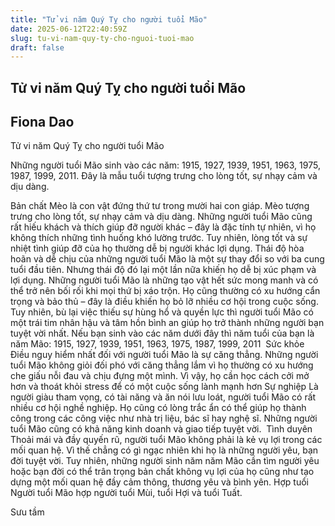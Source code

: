 ```yaml
---
title: "Tử vi năm Quý Tỵ cho người tuổi Mão"
date: 2025-06-12T22:40:59Z
slug: tu-vi-nam-quy-ty-cho-nguoi-tuoi-mao
draft: false
---
```


## Tử vi năm Quý Tỵ cho người tuổi Mão

## Fiona Dao

Tử vi năm Quý Tỵ cho người tuổi Mão​

 
Những người tuổi Mão sinh vào các năm: 1915, 1927, 1939, 1951, 1963, 1975, 1987, 1999, 2011. Đây là mẫu tuổi tượng trưng cho lòng tốt, sự nhạy cảm và dịu dàng.

Bản chất
Mèo là con vật đứng thứ tư trong mười hai con giáp. Mèo tượng trưng cho lòng tốt, sự nhạy cảm và dịu dàng. Những người tuổi Mão cũng rất hiếu khách và thích giúp đỡ người khác – đây là đặc tính tự nhiên, vì họ không thích những tình huống khó lường trước.
Tuy nhiên, lòng tốt và sự nhiệt tình giúp đỡ của họ thường dễ bị người khác lợi dụng. Thái độ hòa hoãn và dễ chịu của những người tuổi Mão là một sự thay đổi so với ba cung tuổi đầu tiên. Nhưng thái độ đó lại một lần nữa khiến họ dễ bị xúc phạm và lợi dụng.
Những người tuổi Mão là những tạo vật hết sức mong manh và có thể trở nên bối rối khi mọi thứ bị xáo trộn. Họ cũng thường có xu hướng cẩn trọng và bảo thủ – đây là điều khiến họ bỏ lỡ nhiều cơ hội trong cuộc sống.
Tuy nhiên, bù lại việc thiếu sự hùng hổ và quyền lực thì người tuổi Mão có một trái tim nhân hậu và tâm hồn bình an giúp họ trở thành những người bạn tuyệt vời nhất.
Nếu bạn sinh vào các năm dưới đây thì năm tuổi của bạn là năm Mão: 1915, 1927, 1939, 1951, 1963, 1975, 1987, 1999, 2011
 ​
Sức khỏe
Điều nguy hiểm nhất đối với người tuổi Mão là sự căng thẳng. Những người tuổi Mão không giỏi đối phó với căng thẳng lắm vì họ thường có xu hướng che giấu nỗi đau và chịu đựng một mình. Vì vậy, họ cần học cách cởi mở hơn và thoát khỏi stress để có một cuộc sống lành mạnh hơn
Sự nghiệp
Là người giàu tham vọng, có tài năng và ăn nói lưu loát, người tuổi Mão có rất nhiều cơ hội nghề nghiệp. Họ cũng có lòng trắc ẩn có thể giúp họ thành công trong các công việc như nhà trị liệu, bác sĩ hay nghệ sĩ. Những người tuổi Mão cũng có khả năng kinh doanh và giao tiếp tuyệt vời.
 ​
Tình duyên
Thoải mái và đầy quyến rũ, người tuổi Mão không phải là kẻ vụ lợi trong các mối quan hệ. Vì thế chẳng có gì ngạc nhiên khi họ là những người yêu, bạn đời tuyệt vời. Tuy nhiên, những người sinh năm năm Mão cần tìm người yêu hoặc bạn đời có thể trân trọng bản chất không vụ lợi của họ cũng như tạo dựng một mối quan hệ đầy cảm thông, thương yêu và bình yên.
Hợp tuổi
Người tuổi Mão hợp người tuổi Mùi, tuổi Hợi và tuổi Tuất.
 
Sưu tầm